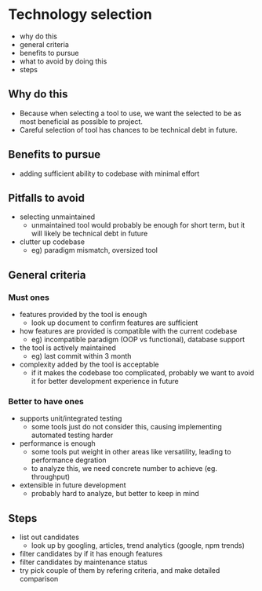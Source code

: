 # Technology selection
- why do this
- general criteria
- benefits to pursue
- what to avoid by doing this
- steps

## Why do this
- Because when selecting a tool to use, we want the selected to be as most beneficial as possible to project.
- Careful selection of tool has chances to be technical debt in future.

## Benefits to pursue
- adding sufficient ability to codebase with minimal effort

## Pitfalls to avoid
- selecting unmaintained
  - unmaintained tool would probably be enough for short term, but it will likely be technical debt in future
- clutter up codebase
  - eg) paradigm mismatch, oversized tool

## General criteria
### Must ones
- features provided by the tool is enough
  - look up document to confirm features are sufficient
- how features are provided is compatible with the current codebase
  - eg) incompatible paradigm (OOP vs functional), database support
- the tool is actively maintained
  - eg) last commit within 3 month
- complexity added by the tool is acceptable
  - if it makes the codebase too complicated, probably we want to avoid it for better development experience in future

### Better to have ones
- supports unit/integrated testing
  - some tools just do not consider this, causing implementing automated testing harder
- performance is enough
  - some tools put weight in other areas like versatility, leading to performance degration
  - to analyze this, we need concrete number to achieve (eg. throughput)
- extensible in future development
  - probably hard to analyze, but better to keep in mind

## Steps
- list out candidates
  - look up by googling, articles, trend analytics (google, npm trends)
- filter candidates by if it has enough features
- filter candidates by maintenance status
- try pick couple of them by refering criteria, and make detailed comparison
